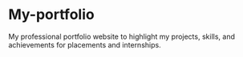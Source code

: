 # My-portfolio
My professional portfolio website to highlight my projects, skills, and achievements for placements and internships.
